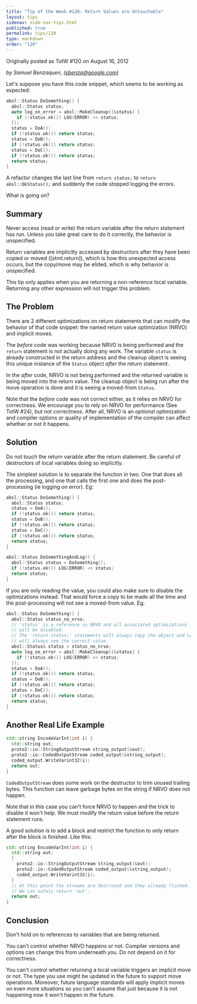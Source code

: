 ```yaml
---
title: "Tip of the Week #120: Return Values are Untouchable"
layout: tips
sidenav: side-nav-tips.html
published: true
permalink: tips/120
type: markdown
order: "120"
---
```


Originally posted as TotW #120 on August 16, 2012

*by Samuel Benzaquen, [(sbenza@google.com)](mailto:sbenza@gmail.com)*

Let's suppose you have this code snippet, which seems to be working as expected:

```c++
absl::Status DoSomething() {
  absl::Status status;
  auto log_on_error = absl::MakeCleanup([&status] {
    if (!status.ok()) LOG(ERROR) << status;
  });
  status = DoA();
  if (!status.ok()) return status;
  status = DoB();
  if (!status.ok()) return status;
  status = DoC();
  if (!status.ok()) return status;
  return status;
}
```

A refactor changes the last line from `return status;` to `return
absl::OkStatus();` and suddenly the code stopped logging the errors.

What is going on?

## Summary

Never access (read or write) the return variable after the return statement has
run. Unless you take great care to do it correctly, the behavior is unspecified.

Return variables are implicitly accessed by destructors after they have been
copied or moved ([stmt.return]), which is how this unexpected access occurs, but
the copy/move may be elided, which is why behavior is unspecified.

This tip only applies when you are returning a non-reference local variable.
Returning any other expression will not trigger this problem.

## The Problem

There are 2 different optimizations on return statements that can modify the
behavior of that code snippet: the named return value optimization (NRVO) and
implicit moves.

The *before* code was working because NRVO is being performed and the `return`
statement is not actually doing any work. The variable `status` is already
constructed in the return address and the cleanup object is seeing this unique
instance of the `Status` object _after_ the return statement.

In the *after* code, NRVO is not being performed and the returned variable is
being moved into the return value. The cleanup object is being run after the
move operation is done and it is seeing a moved-from `Status`.

Note that the *before* code was not correct either, as it relies on NRVO for
correctness. We encourage you to rely on NRVO for performance (See TotW #24),
but not correctness. After all, NRVO is an _optional_ optimization and compiler
options or quality of implementation of the compiler can affect whether or not
it happens.

## Solution

Do not touch the return variable after the return statement. Be careful of
destructors of local variables doing so implicitly.

The simplest solution is to separate the function in two. One that does all the
processing, and one that calls the first one and does the post-processing (ie
logging on error). Eg:

```c++
absl::Status DoSomething() {
  absl::Status status;
  status = DoA();
  if (!status.ok()) return status;
  status = DoB();
  if (!status.ok()) return status;
  status = DoC();
  if (!status.ok()) return status;
  return status;
}

absl::Status DoSomethingAndLog() {
  absl::Status status = DoSomething();
  if (!status.ok()) LOG(ERROR) << status;
  return status;
}
```

If you are only reading the value, you could also make sure to disable the
optimizations instead. That would force a copy to be made all the time and the
post-processing will not see a moved-from value. Eg:

```c++
absl::Status DoSomething() {
  absl::Status status_no_nrvo;
  // 'status' is a reference so NRVO and all associated optimizations
  // will be disabled.
  // The 'return status;' statements will always copy the object and Logger
  // will always see the correct value.
  absl::Status& status = status_no_nrvo;
  auto log_on_error = absl::MakeCleanup([&status] {
    if (!status.ok()) LOG(ERROR) << status;
  });
  status = DoA();
  if (!status.ok()) return status;
  status = DoB();
  if (!status.ok()) return status;
  status = DoC();
  if (!status.ok()) return status;
  return status;
}
```

## Another Real Life Example

```c++
std::string EncodeVarInt(int i) {
  std::string out;
  proto2::io::StringOutputStream string_output(&out);
  proto2::io::CodedOutputStream coded_output(&string_output);
  coded_output.WriteVarint32(i);
  return out;
}
```

`CodedOutputStream` does some work on the destructor to trim unused trailing
bytes. This function can leave garbage bytes on the string if NRVO does not
happen.

Note that in this case you can't force NRVO to happen and the trick to disable
it won't help. We must modify the return value before the return statement runs.

A good solution is to add a block and restrict the function to only return after
the block is finished. Like this:

```c++
std::string EncodeVarInt(int i) {
  std::string out;
  {
    proto2::io::StringOutputStream string_output(&out);
    proto2::io::CodedOutputStream coded_output(&string_output);
    coded_output.WriteVarint32(i);
  }
  // At this point the streams are destroyed and they already flushed.
  // We can safely return 'out'.
  return out;
}
```

## Conclusion

Don't hold on to references to variables that are being returned.

You can't control whether NRVO happens or not. Compiler versions and options can
change this from underneath you. Do not depend on it for correctness.

You can't control whether returning a local variable triggers an implicit move
or not. The type you use might be updated in the future to support move
operations. Moreover, future language standards will apply implicit moves on
even more situations so you can't assume that just because it is not happening
now it won't happen in the future.
